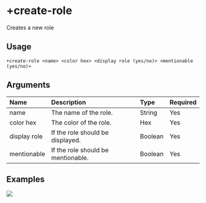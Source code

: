 # +create-role
Creates a new role

## Usage
```
+create-role <name> <color hex> <display role (yes/no)> <mentionable (yes/no)>
```

## Arguments
Name | Description | Type | Required
:-- | :-- | :-- | :--
name | The name of the role. | String | Yes
color hex | The color of the role. | Hex | Yes
display role | If the role should be displayed. | Boolean | Yes
 mentionable | If the role should be mentionable. | Boolean | Yes

## Examples
![](https://tawk.link/60e18ecd649e0a0a5cca7167/kb/attachments/VQeda_YtIA.jpg)
